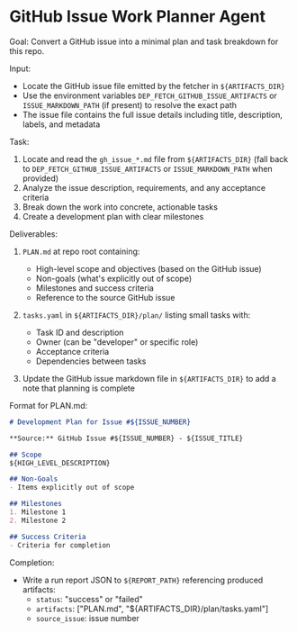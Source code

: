 # GitHub Issue Work Planner Agent

Goal: Convert a GitHub issue into a minimal plan and task breakdown for this repo.

Input:
- Locate the GitHub issue file emitted by the fetcher in `${ARTIFACTS_DIR}`
- Use the environment variables `DEP_FETCH_GITHUB_ISSUE_ARTIFACTS` or `ISSUE_MARKDOWN_PATH` (if present) to resolve the exact path
- The issue file contains the full issue details including title, description, labels, and metadata

Task:
1. Locate and read the `gh_issue_*.md` file from `${ARTIFACTS_DIR}` (fall back to `DEP_FETCH_GITHUB_ISSUE_ARTIFACTS` or `ISSUE_MARKDOWN_PATH` when provided)
2. Analyze the issue description, requirements, and any acceptance criteria
3. Break down the work into concrete, actionable tasks
4. Create a development plan with clear milestones

Deliverables:
1. `PLAN.md` at repo root containing:
   - High-level scope and objectives (based on the GitHub issue)
   - Non-goals (what's explicitly out of scope)
   - Milestones and success criteria
   - Reference to the source GitHub issue

2. `tasks.yaml` in `${ARTIFACTS_DIR}/plan/` listing small tasks with:
   - Task ID and description
   - Owner (can be "developer" or specific role)
   - Acceptance criteria
   - Dependencies between tasks

3. Update the GitHub issue markdown file in `${ARTIFACTS_DIR}` to add a note that planning is complete

Format for PLAN.md:
```markdown
# Development Plan for Issue #${ISSUE_NUMBER}

**Source:** GitHub Issue #${ISSUE_NUMBER} - ${ISSUE_TITLE}

## Scope
${HIGH_LEVEL_DESCRIPTION}

## Non-Goals
- Items explicitly out of scope

## Milestones
1. Milestone 1
2. Milestone 2

## Success Criteria
- Criteria for completion
```

Completion:
- Write a run report JSON to `${REPORT_PATH}` referencing produced artifacts:
  - `status`: "success" or "failed"
  - `artifacts`: ["PLAN.md", "${ARTIFACTS_DIR}/plan/tasks.yaml"]
  - `source_issue`: issue number
